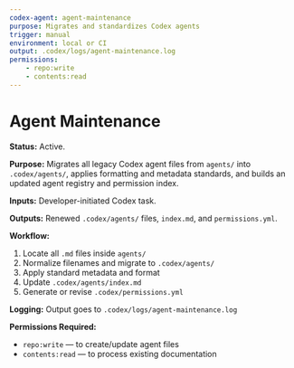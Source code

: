 ```yaml
---
codex-agent: agent-maintenance
purpose: Migrates and standardizes Codex agents
trigger: manual
environment: local or CI
output: .codex/logs/agent-maintenance.log
permissions:
    - repo:write
    - contents:read
---
```


# Agent Maintenance

**Status:** Active.

**Purpose:** Migrates all legacy Codex agent files from `agents/` into `.codex/agents/`, applies formatting and metadata standards, and builds an updated agent registry and permission index.

**Inputs:** Developer-initiated Codex task.

**Outputs:** Renewed `.codex/agents/` files, `index.md`, and `permissions.yml`.

**Workflow:**

1. Locate all `.md` files inside `agents/`
2. Normalize filenames and migrate to `.codex/agents/`
3. Apply standard metadata and format
4. Update `.codex/agents/index.md`
5. Generate or revise `.codex/permissions.yml`

**Logging:** Output goes to `.codex/logs/agent-maintenance.log`

**Permissions Required:**

-   `repo:write` — to create/update agent files
-   `contents:read` — to process existing documentation
